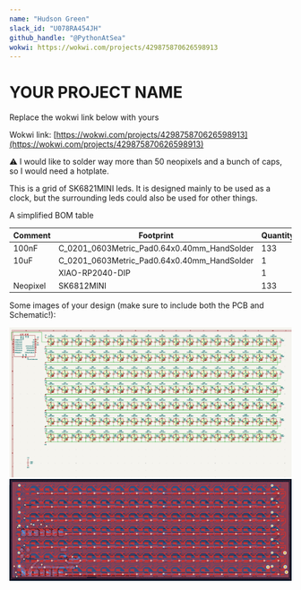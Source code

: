 ```yaml
---
name: "Hudson Green"
slack_id: "U078RA454JH"
github_handle: "@PythonAtSea"
wokwi: https://wokwi.com/projects/429875870626598913
---
```


# YOUR PROJECT NAME

Replace the wokwi link below with yours

Wokwi link: [https://wokwi.com/projects/429875870626598913](https://wokwi.com/projects/429875870626598913)

⚠️ I would like to solder way more than 50 neopixels and a bunch of caps, so I would need a hotplate.

This is a grid of SK6821MINI leds. It is designed mainly to be used as a clock, but the surrounding leds could also be used for other things.

A simplified BOM table

|   Comment     |   Footprint                                   |   Quantity    |   LCSC        |   Price   |
|---------------|-----------------------------------------------|---------------|---------------|-----------|
|   100nF       |   C_0201_0603Metric_Pad0.64x0.40mm_HandSolder |   133         |   C30926      |   $0.44   |
|   10uF        |   C_0201_0603Metric_Pad0.64x0.40mm_HandSolder |   1           |   C7432790    |   $0.38   |
|               |   XIAO-RP2040-DIP                             |   1		    |               |           |
|   Neopixel    |  	SK6812MINI                                  |   133		    |               |           |

Some images of your design (make sure to include both the PCB and Schematic!):

![Schematic](./Schematic.png)
![PCB](./PCB.png)